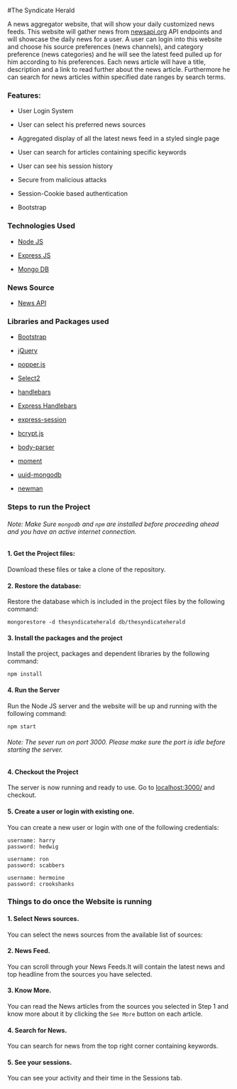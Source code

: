 #The Syndicate Herald

A news aggregator website, that will show your daily customized news feeds. This website will gather news from [newsapi.org](https://newsapi.org/) API endpoints and will showcase the daily news for a user. A user can login into this website and choose his source preferences (news channels), and category preference (news categories) and he will see the latest feed pulled up for him according to his preferences. Each news article will have a title, description and a link to read further about the news article. Furthermore he can search for news articles within specified date ranges by search terms.

### Features:

* User Login System

* User can select his preferred news sources

* Aggregated display of all the latest news feed in a styled single page

* User can search for articles containing specific keywords

* User can see his session history

* Secure from malicious attacks

* Session-Cookie based authentication

* Bootstrap


### Technologies Used

* [Node JS](https://nodejs.org/en/)

* [Express JS](https://expressjs.com/)

* [Mongo DB](https://www.mongodb.com/)


### News Source

* [News API](https://newsapi.org/)


### Libraries and Packages used

* [Bootstrap](https://getbootstrap.com/)

* [jQuery](https://jquery.com/)
    
* [popper.js](https://popper.js.org/)    
    
* [Select2](https://select2.org/)

* [handlebars](https://handlebarsjs.com/)

* [Express Handlebars](https://www.npmjs.com/package/express-handlebars)

* [express-session](https://www.npmjs.com/package/express-session)

* [bcrypt.js](https://www.npmjs.com/package/bcryptjs)

* [body-parser](https://www.npmjs.com/package/body-parser)

* [moment](https://www.npmjs.com/package/moment)

* [uuid-mongodb](https://www.npmjs.com/package/uuid-mongodb)

* [newman](https://www.npmjs.com/package/newman)
    

### Steps to run the Project

###### Note: Make Sure `mongodb` and `npm` are installed before proceeding ahead and you have an active internet connection.

#### 1. Get the Project files:

Download these files or take a clone of the repository.


#### 2. Restore the database:

Restore the database which is included in the project files by the following command:

```$xslt
mongorestore -d thesyndicateherald db/thesyndicateherald
```

#### 3. Install the packages and the project

Install the project, packages and dependent libraries by the following command:

```$xslt
npm install
```


#### 4. Run the Server

Run the Node JS server and the website will be up and running with the following command:

```$xslt
npm start
```

###### Note: The sever run on port 3000. Please make sure the port is idle before starting the server.


#### 4. Checkout the Project

The server is now running and ready to use. Go to [localhost:3000/](http://localhost:3000/) and checkout.

#### 5. Create a user or login with existing one.

You can create a new user or login with one of the following credentials:

```$xslt
username: harry
password: hedwig
```

```$xslt
username: ron
password: scabbers
```

```$xslt
username: hermoine
password: crookshanks
```

### Things to do once the Website is running

#### 1. Select News sources.

You can select the news sources from the available list of sources:

#### 2. News Feed.

You can scroll through your News Feeds.It will contain the latest news and top headline from the sources you have selected.
 
 #### 3. Know More.
 
 You can read the News articles from the sources you selected in Step 1 and know more about it by clicking the `See More` button on each article. 

#### 4. Search for News.
 
 You can search for news from the top right corner containing keywords.

#### 5. See your sessions.

You can see your activity and their time in the Sessions tab.